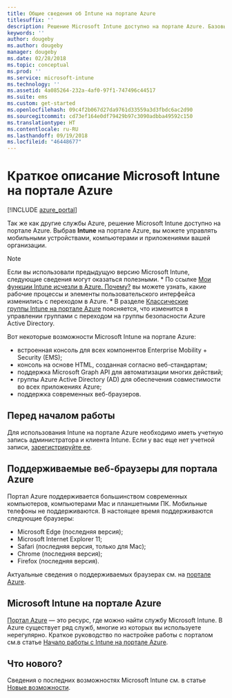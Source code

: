 ```yaml
---
title: Общие сведения об Intune на портале Azure
titlesuffix: ''
description: Решение Microsoft Intune доступно на портале Azure. Базовые сведения об Intune приводятся на портале Azure.
keywords: ''
author: dougeby
ms.author: dougeby
manager: dougeby
ms.date: 02/28/2018
ms.topic: conceptual
ms.prod: ''
ms.service: microsoft-intune
ms.technology: ''
ms.assetid: 4a085264-232a-4af0-97f1-747496c44517
ms.suite: ems
ms.custom: get-started
ms.openlocfilehash: 09c4f2b067d27da9761d33559a3d3fbdc6ac2d90
ms.sourcegitcommit: cd73ef164e0df79429b97c3090adbba49592c150
ms.translationtype: HT
ms.contentlocale: ru-RU
ms.lasthandoff: 09/19/2018
ms.locfileid: "46448677"
---
```

# <a name="introduction-to-microsoft-intune-in-the-azure-portal"></a>Краткое описание Microsoft Intune на портале Azure


[!INCLUDE [azure_portal](./includes/azure_portal.md)]

Так же как другие службы Azure, решение Microsoft Intune доступно на портале Azure. Выбрав **Intune** на портале Azure, вы можете управлять мобильными устройствами, компьютерами и приложениями вашей организации.

> [!NOTE]
> Если вы использовали предыдущую версию Microsoft Intune, следующие сведения могут оказаться полезными.
>     * По ссылке [Мои функции Intune исчезли в Azure. Почему?](ui-changes.md) вы можете узнать, какие рабочие процессы и элементы пользовательского интерфейса изменились с переходом в Azure.
>     * В разделе [Классические группы Intune на портале Azure](groups-get-started.md) поясняется, что изменится в управлении группами с переходом на группы безопасности Azure Active Directory.

Вот некоторые возможности Microsoft Intune на портале Azure:

- встроенная консоль для всех компонентов Enterprise Mobility + Security (EMS);
- консоль на основе HTML, созданная согласно веб-стандартам;
- поддержка Microsoft Graph API для автоматизации многих действий;
- группы Azure Active Directory (AD) для обеспечения совместимости во всех приложениях Azure;
- поддержка современных веб-браузеров.

## <a name="before-you-start"></a>Перед началом работы

Для использования Intune на портале Azure необходимо иметь учетную запись администратора и клиента Intune. Если у вас еще нет учетной записи, [зарегистрируйте ее](https://portal.office.com/Signup/Signup.aspx?OfferId=40BE278A-DFD1-470a-9EF7-9F2596EA7FF9&dl=INTUNE_A&ali=1#0%20).

## <a name="supported-web-browsers-for-the-azure-portal"></a>Поддерживаемые веб-браузеры для портала Azure

Портал Azure поддерживается большинством современных компьютеров, компьютерами Mac и планшетными ПК. Мобильные телефоны не поддерживаются.
В настоящее время поддерживаются следующие браузеры:

- Microsoft Edge (последняя версия);
- Microsoft Internet Explorer 11;
- Safari (последняя версия, только для Mac);
- Chrome (последняя версия);
- Firefox (последняя версия).

Актуальные сведения о поддерживаемых браузерах см. на [портале Azure](https://docs.microsoft.com/azure/azure-preview-portal-supported-browsers-devices).

## <a name="microsoft-intune-in-the-azure-portal"></a>Microsoft Intune на портале Azure

[Портал Azure](https://portal.azure.com) — это ресурс, где можно найти службу Microsoft Intune. В Azure существует ряд служб, многие из которых вы используете нерегулярно. Краткое руководство по настройке работы с порталом см.в статье [Начало работы с Intune на портале Azure](get-started-azure.md).

## <a name="whats-new"></a>Что нового?

Сведения о последних возможностях Microsoft Intune см. в статье [Новые возможности](whats-new.md).

